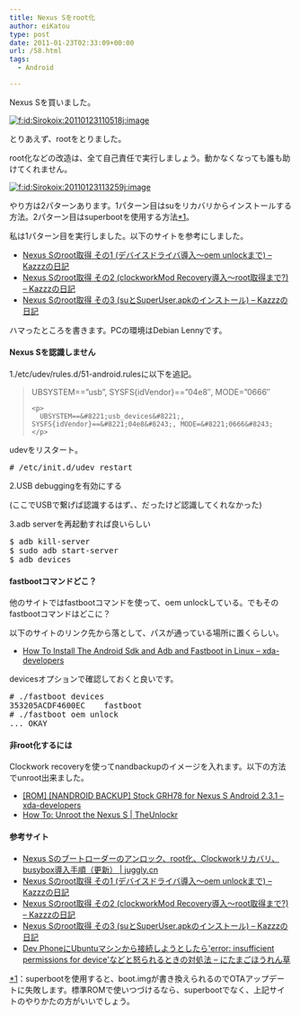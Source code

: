 ```yaml
---
title: Nexus Sをroot化
author: eiKatou
type: post
date: 2011-01-23T02:33:09+00:00
url: /58.html
tags:
  - Android

---
```

<div class="section">
  <p>
    Nexus Sを買いました。
  </p>
  
  <p>
    <a href="http://f.hatena.ne.jp/Sirokoix/20110123110518" class="hatena-fotolife" target="_blank"><img src="http://cdn-ak.f.st-hatena.com/images/fotolife/S/Sirokoix/20110123/20110123110518.jpg" alt="f:id:Sirokoix:20110123110518j:image" title="f:id:Sirokoix:20110123110518j:image" class="hatena-fotolife" /></a>
  </p>
  
  <p>
    とりあえず、rootをとりました。
  </p>
  
  <p>
    root化などの改造は、全て自己責任で実行しましょう。動かなくなっても誰も助けてくれません。
  </p>
  
  <p>
    <a href="http://f.hatena.ne.jp/Sirokoix/20110123113259" class="hatena-fotolife" target="_blank"><img src="http://cdn-ak.f.st-hatena.com/images/fotolife/S/Sirokoix/20110123/20110123113259.jpg" alt="f:id:Sirokoix:20110123113259j:image" title="f:id:Sirokoix:20110123113259j:image" class="hatena-fotolife" /></a>
  </p>
  
  <p>
    やり方は2パターンあります。1パターン目はsuをリカバリからインストールする方法。2パターン目はsuperbootを使用する方法<span class="footnote"><a href="/Sirokoix/#f1" name="fn1" title="superbootを使用すると、boot.imgが書き換えられるのでOTAアップデートに失敗します。標準ROMで使いつづけるなら、superbootでなく、上記サイトのやりかたの方がいいでしょう。">*1</a></span>。
  </p>
  
  <p>
    私は1パターン目を実行しました。以下のサイトを参考にしました。
  </p>
  
  <ul>
    <li>
      <a href="http://d.hatena.ne.jp/Kazzz/20110108/p1" target="_blank"> Nexus Sのroot取得 その1 (デバイスドライバ導入～oem unlockまで) &#8211; Kazzzの日記</a>
    </li>
    <li>
      <a href="http://d.hatena.ne.jp/Kazzz/20110109/p1" target="_blank"> Nexus Sのroot取得 その2 (clockworkMod Recovery導入～root取得まで?) &#8211; Kazzzの日記</a>
    </li>
    <li>
      <a href="http://d.hatena.ne.jp/Kazzz/20110110/p1" target="_blank"> Nexus Sのroot取得 その3 (suとSuperUser.apkのインストール) &#8211; Kazzzの日記</a>
    </li>
  </ul>
  
  <p>
    ハマったところを書きます。PCの環境はDebian Lennyです。
  </p>
  
  <h4>
    Nexus Sを認識しません
  </h4>
  
  <p>
    1./etc/udev/rules.d/51-android.rulesに以下を追記。
  </p>
  
  <blockquote>
    <p>
      UBSYSTEM==&#8221;usb&#8221;, SYSFS{idVendor}==&#8221;04e8&#8243;, MODE=&#8221;0666&#8243;
    </p>
    
    <p>
      UBSYSTEM==&#8221;usb_devices&#8221;, SYSFS{idVendor}==&#8221;04e8&#8243;, MODE=&#8221;0666&#8243;
    </p>
  </blockquote>
  
  <p>
    udevをリスタート。
  </p>
  
  <pre class="syntax-highlight">
<span class="synComment"># /etc/init.d/udev restart</span>
</pre>
  
  <p>
    2.USB debuggingを有効にする
  </p>
  
  <p>
    (ここでUSBで繋げば認識するはず、、だったけど認識してくれなかった)
  </p>
  
  <p>
    3.adb serverを再起動すれば良いらしい
  </p>
  
  <pre class="syntax-highlight">
$ adb <span class="synStatement">kill</span>-server
$ sudo adb <span class="synStatement">start</span>-server
$ adb devices
</pre>
  
  <h4>
    fastbootコマンドどこ？
  </h4>
  
  <p>
    他のサイトではfastbootコマンドを使って、oem unlockしている。でもそのfastbootコマンドはどこに？
  </p>
  
  <p>
    以下のサイトのリンク先から落として、パスが通っている場所に置くらしい。
  </p>
  
  <ul>
    <li>
      <a href="http://forum.xda-developers.com/showthread.php?t=657839" target="_blank"> How To Install The Android Sdk and Adb and Fastboot in Linux &#8211; xda-developers</a>
    </li>
  </ul>
  
  <p>
    devicesオプションで確認しておくと良いです。
  </p>
  
  <pre class="syntax-highlight">
<span class="synComment"># ./fastboot devices</span>
353205ACDF4600EC	fastboot
<span class="synComment"># ./fastboot oem unlock</span>
... OKAY
</pre>
  
  <h4>
    非root化するには
  </h4>
  
  <p>
    Clockwork recoveryを使ってnandbackupのイメージを入れます。以下の方法でunroot出来ました。
  </p>
  
  <ul>
    <li>
      <a href="http://forum.xda-developers.com/showthread.php?t=884093" target="_blank"> &#91;ROM&#93; &#91;NANDROID BACKUP&#93; Stock GRH78 for Nexus S Android 2.3.1 &#8211; xda-developers</a>
    </li>
    <li>
      <a href="http://theunlockr.com/2011/01/20/how-to-unroot-the-nexus-s/" target="_blank">How To: Unroot the Nexus S | TheUnlockr</a>
    </li>
  </ul>
  
  <h4>
    参考サイト
  </h4>
  
  <ul>
    <li>
      <a href="http://juggly.cn/archives/14828.html" target="_blank">Nexus Sのブートローダーのアンロック、root化、Clockworkリカバリ、busybox導入手順（更新） | juggly.cn</a>
    </li>
    <li>
      <a href="http://d.hatena.ne.jp/Kazzz/20110108/p1" target="_blank"> Nexus Sのroot取得 その1 (デバイスドライバ導入～oem unlockまで) &#8211; Kazzzの日記</a>
    </li>
    <li>
      <a href="http://d.hatena.ne.jp/Kazzz/20110109/p1" target="_blank"> Nexus Sのroot取得 その2 (clockworkMod Recovery導入～root取得まで?) &#8211; Kazzzの日記</a>
    </li>
    <li>
      <a href="http://d.hatena.ne.jp/Kazzz/20110110/p1" target="_blank"> Nexus Sのroot取得 その3 (suとSuperUser.apkのインストール) &#8211; Kazzzの日記</a>
    </li>
    <li>
      <a href="http://d.hatena.ne.jp/emergent/20100228/1267334766" target="_blank">Dev PhoneにUbuntuマシンから接続しようとしたら'error: insufficient permissions for device'などと怒られるときの対処法 &#8211; にたまごほうれん草</a>
    </li>
  </ul>
</div>

<div class="footnote">
  <p class="footnote">
    <a href="/Sirokoix/#fn1" name="f1">*1</a>：superbootを使用すると、boot.imgが書き換えられるのでOTAアップデートに失敗します。標準ROMで使いつづけるなら、superbootでなく、上記サイトのやりかたの方がいいでしょう。
  </p>
</div>
